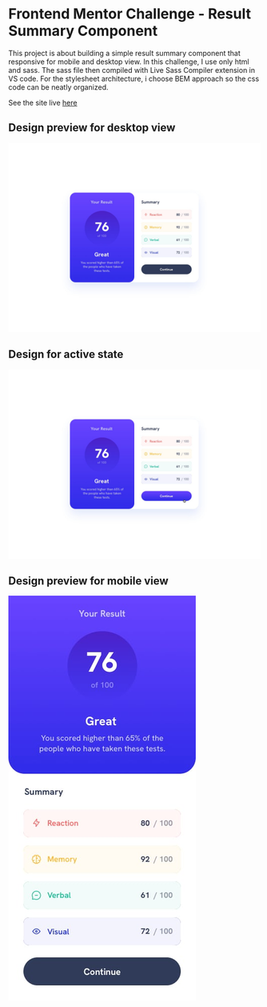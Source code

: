# Frontend Mentor Challenge - Result Summary Component

This project is about building a simple result summary component that responsive for mobile and desktop view. In this challenge, I use only html and sass. The sass file then compiled with Live Sass Compiler extension in VS code. For the stylesheet architecture, i choose BEM approach so the css code can be neatly organized.

See the site live [here](https://nur-m-arief-k.github.io/frontend-mentor-challenge---result-summary-component)

## Design preview for desktop view
![Design preview for desktop view](./design/desktop-design.jpg)

## Design for active state
![Design preview for active state](./design/active-states.jpg)

## Design preview for mobile view
![Design preview for mobile view](./design/mobile-design.jpg)
